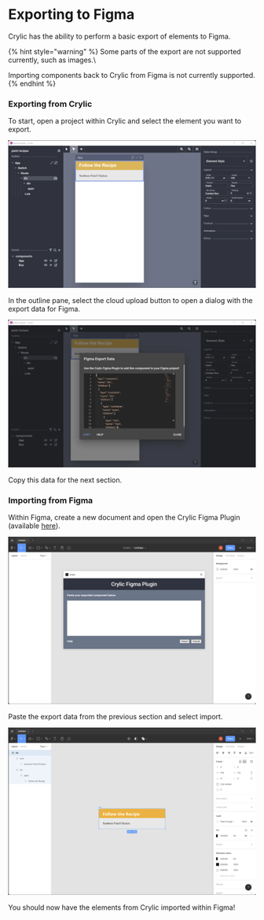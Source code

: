 # Exporting to Figma

Crylic has the ability to perform a basic export of elements to Figma.

{% hint style="warning" %}
Some parts of the export are not supported currently, such as images.\


Importing components back to Crylic from Figma is not currently supported.
{% endhint %}

### Exporting from Crylic

To start, open a project within Crylic and select the element you want to export.

![A simple receipe app with an element selected](<../.gitbook/assets/image (10).png>)

In the outline pane, select the cloud upload button to open a dialog with the export data for Figma.

![The Figma export dialog](<../.gitbook/assets/image (12).png>)

Copy this data for the next section.

### Importing from Figma

Within Figma, create a new document and open the Crylic Figma Plugin (available [here](https://www.figma.com/community/plugin/1095578080264600867/Crylic)).

![The Crylic Figma plugin](<../.gitbook/assets/image (8).png>)

Paste the export data from the previous section and select import.

![The element from Crylic now available in Figma](<../.gitbook/assets/image (9).png>)

You should now have the elements from Crylic imported within Figma!
